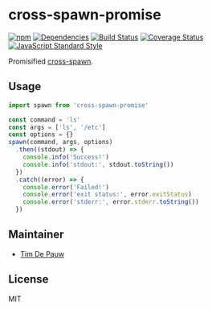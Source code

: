 # cross-spawn-promise

[![npm](https://img.shields.io/npm/v/cross-spawn-promise.svg)](https://www.npmjs.com/package/cross-spawn-promise) [![Dependencies](https://img.shields.io/david/zentrick/cross-spawn-promise.svg)](https://david-dm.org/zentrick/cross-spawn-promise) [![Build Status](https://img.shields.io/travis/zentrick/cross-spawn-promise/master.svg)](https://travis-ci.org/zentrick/cross-spawn-promise) [![Coverage Status](https://img.shields.io/coveralls/zentrick/cross-spawn-promise/master.svg)](https://coveralls.io/r/zentrick/cross-spawn-promise) [![JavaScript Standard Style](https://img.shields.io/badge/code%20style-standard-brightgreen.svg)](https://github.com/feross/standard)

Promisified [cross-spawn](https://www.npmjs.com/package/cross-spawn).

## Usage

```js
import spawn from 'cross-spawn-promise'

const command = 'ls'
const args = ['ls', '/etc']
const options = {}
spawn(command, args, options)
  .then((stdout) => {
    console.info('Success!')
    console.info('stdout:', stdout.toString())
  })
  .catch((error) => {
    console.error('Failed!')
    console.error('exit status:', error.exitStatus)
    console.error('stderr:', error.stderr.toString())
  })
```

## Maintainer

- [Tim De Pauw](https://github.com/timdp)

## License

MIT
